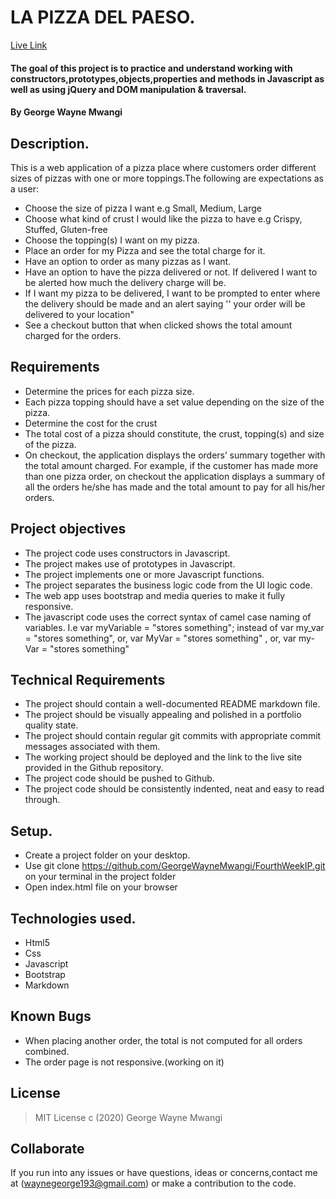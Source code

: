 # LA PIZZA DEL PAESO.
[Live Link](https://georgewaynemwangi.github.io/FourthWeekIP/)
#### The goal of this project is to practice and understand working with constructors,prototypes,objects,properties and methods in Javascript as well as using jQuery and DOM manipulation & traversal.
#### By George Wayne Mwangi
## Description.
This is a web application of a pizza place where customers order different sizes of pizzas with one or more toppings.The following are expectations as a user:
* Choose the size of pizza I want e.g Small, Medium, Large
* Choose what kind of crust I would like the pizza to have e.g Crispy, Stuffed, Gluten-free
* Choose the topping(s) I want on my pizza.
* Place an order for my Pizza and see the total charge for it.
* Have an option to order as many pizzas as I want.
* Have an option to have the pizza delivered or not.  If delivered I want to be alerted how much the delivery charge will be.
* If I want my pizza to be delivered, I want to be prompted to enter where the delivery should be made and an alert saying '' your order will be delivered to your location"
* See a checkout button that when clicked shows the total amount charged for the orders.
## Requirements
* Determine the prices for each pizza size.
* Each pizza topping should have a set value depending on the size of the pizza.
* Determine the cost for the crust
* The total cost of a pizza should constitute, the crust, topping(s) and size of the pizza.
* On checkout, the application displays the orders’ summary together with the total amount charged. For example, if the customer has made more than one pizza order, on checkout the application displays a summary of all the orders he/she has made and the total amount to pay for all his/her orders.
## Project objectives
* The project code uses constructors in Javascript.
* The project makes use of prototypes in Javascript.
* The project implements one or more Javascript functions.
* The project separates the business logic code from the UI logic code.
* The web app uses bootstrap and media queries to make it fully responsive.
* The javascript code uses the correct syntax of camel case naming of variables. I.e var myVariable = "stores something"; instead of var my_var = "stores something", or, var MyVar = "stores something" , or,  var my-Var = "stores something"
## Technical Requirements
* The project should contain a well-documented README markdown file.
* The project should be visually appealing and polished in a portfolio quality state.
* The project should contain regular git commits with appropriate commit messages associated with them.
* The working project should be deployed and the link to the live site provided in the Github repository.
* The project code should be pushed to Github.
* The project code should be consistently indented, neat and easy to read through.
## Setup.
* Create a project folder on your desktop.
* Use git clone https://github.com/GeorgeWayneMwangi/FourthWeekIP.git on your terminal in the project folder
* Open index.html file on your browser

## Technologies used.
  * Html5
  * Css
  * Javascript
  * Bootstrap
  * Markdown


## Known Bugs
* When placing another order, the total is not computed for all orders combined.
* The order page is not responsive.(working on it)

## License
> MIT License c (2020) George Wayne Mwangi

## Collaborate
If you run into any issues or have questions, ideas or concerns,contact me at (waynegeorge193@gmail.com)  or make a contribution to the code.
